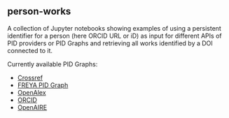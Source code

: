 ## person-works

A collection of Jupyter notebooks showing examples of using a persistent identifier for a person (here ORCID URL or iD) as input for different APIs of PID providers or PID Graphs and retrieving all works identified by a DOI connected to it.

Currently available PID Graphs:
* [Crossref](https://www.crossref.org/)
* [FREYA PID Graph](https://blog.datacite.org/powering-the-pid-graph/)
* [OpenAlex](https://openalex.org/about)
* [ORCID](https://orcid.org/)
* [OpenAIRE](https://www.openaire.eu/)
